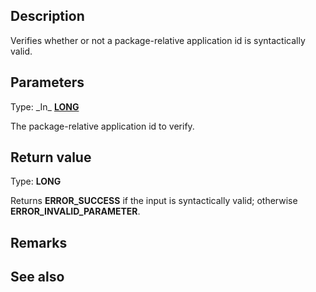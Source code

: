 ## Description

Verifies whether or not a package-relative application id is syntactically valid.

## Parameters

Type: \_In\_ **[LONG](https://learn.microsoft.com/windows/win32/winprog/windows-data-types)**

The package-relative application id to verify.

## Return value

Type: **LONG**

Returns **ERROR_SUCCESS** if the input is syntactically valid; otherwise **ERROR_INVALID_PARAMETER**.

## Remarks

## See also
